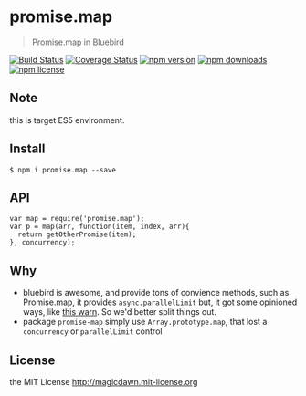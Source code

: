 # promise.map
> Promise.map in Bluebird

[![Build Status](https://img.shields.io/travis/magicdawn/promise.map.svg?style=flat-square)](https://travis-ci.org/magicdawn/promise.map)
[![Coverage Status](https://img.shields.io/coveralls/magicdawn/promise.map.svg?style=flat-square)](https://coveralls.io/github/magicdawn/promise.map?branch=master)
[![npm version](https://img.shields.io/npm/v/promise.map.svg?style=flat-square)](https://www.npmjs.com/package/promise.map)
[![npm downloads](https://img.shields.io/npm/dm/promise.map.svg?style=flat-square)](https://www.npmjs.com/package/promise.map)
[![npm license](https://img.shields.io/npm/l/promise.map.svg?style=flat-square)](http://magicdawn.mit-license.org)

## Note
this is target ES5 environment.

## Install
```
$ npm i promise.map --save
```

## API

```
var map = require('promise.map');
var p = map(arr, function(item, index, arr){
  return getOtherPromise(item);
}, concurrency);
```

## Why

- bluebird is awesome, and provide tons of convience methods, such as Promise.map, it provides `async.parallelLimit`
  but, it got some opinioned ways, like [this warn](https://github.com/petkaantonov/bluebird/issues/508#issuecomment-193173681).
  So we'd better split things out.
- package `promise-map` simply use `Array.prototype.map`, that lost a `concurrency` or `parallelLimit` control

## License

the MIT License http://magicdawn.mit-license.org